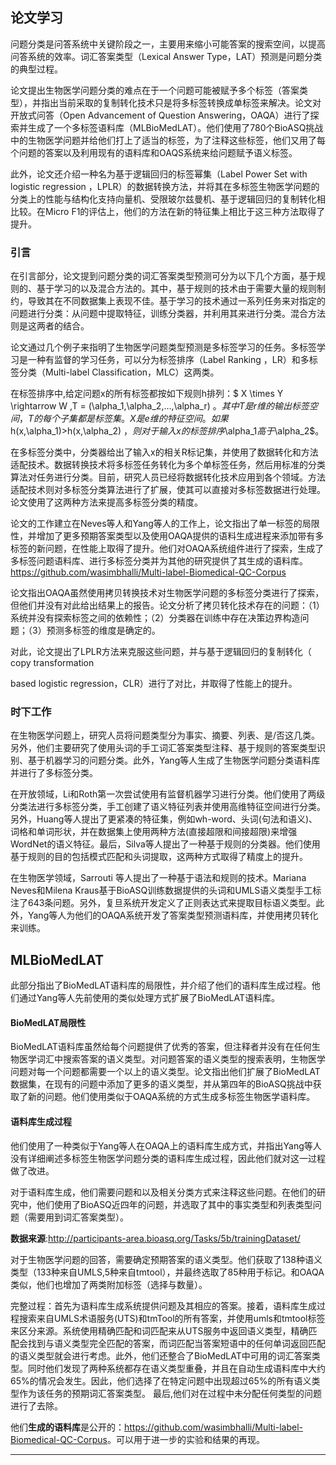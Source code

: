 ## 论文学习

问题分类是问答系统中关键阶段之一，主要用来缩小可能答案的搜索空间，以提高问答系统的效率。词汇答案类型（Lexical Answer Type，LAT）预测是问题分类的典型过程。

论文提出生物医学问题分类的难点在于一个问题可能被赋予多个标签（答案类型），并指出当前采取的复制转化技术只是将多标签转换成单标签来解决。论文对开放式问答（Open Advancement of Question Answering，OAQA）进行了探索并生成了一个多标签语料库（MLBioMedLAT）。他们使用了780个BioASQ挑战中的生物医学问题并给他们打上了适当的标签，为了注释这些标签，他们又用了每个问题的答案以及利用现有的语料库和OAQS系统来给问题赋予语义标签。

此外，论文还介绍一种名为基于逻辑回归的标签幂集（Label Power Set with logistic regression ，LPLR）的数据转换方法，并将其在多标签生物医学问题的分类上的性能与结构化支持向量机、受限玻尔兹曼机、基于逻辑回归的复制转化相比较。在Micro F1的评估上，他们的方法在新的特征集上相比于这三种方法取得了提升。

### 引言

在引言部分，论文提到问题分类的词汇答案类型预测可分为以下几个方面，基于规则的、基于学习的以及混合方法的。其中，基于规则的技术由于需要大量的规则制约，导致其在不同数据集上表现不佳。基于学习的技术通过一系列任务来对指定的问题进行分类：从问题中提取特征，训练分类器，并利用其来进行分类。混合方法则是这两者的结合。

论文通过几个例子来指明了生物医学问题类型预测是多标签学习的任务。多标签学习是一种有监督的学习任务，可以分为标签排序（Label Ranking ，LR）和多标签分类（Multi-label Classification，MLC）这两类。

在标签排序中,给定问题x的所有标签都按如下规则h排列：$ X \times Y \rightarrow W ,T = (\alpha_1,\alpha_2,...,\alpha_r) $。其中T是r维的输出标签空间，T的每个子集都是标签集。X是e维的特征空间。如果$ h(x,\alpha_1)>h(x,\alpha_2) $，则对于输入x的标签排序$\alpha_1$高于$\alpha_2$。

在多标签分类中，分类器给出了输入x的相关R标记集，并使用了数据转化和方法适配技术。数据转换技术将多标签任务转化为多个单标签任务，然后用标准的分类算法对任务进行分类。目前，研究人员已经将数据转化技术应用到各个领域。方法适配技术则对多标签分类算法进行了扩展，使其可以直接对多标签数据进行处理。论文使用了这两种方法来提高多标签分类的精度。

论文的工作建立在Neves等人和Yang等人的工作上，论文指出了单一标签的局限性，并增加了更多预期答案类型以及使用OAQA提供的语料生成进程来添加带有多标签的新问题，在性能上取得了提升。他们对OAQA系统组件进行了探索，生成了多标签问题语料库、进行多标签分类并为其他的研究提供了其生成的语料库。<https://github.com/wasimbhalli/Multi-label-Biomedical-QC-Corpus>

论文指出OAQA虽然使用拷贝转换技术对生物医学问题的多标签分类进行了探索，但他们并没有对此给出结果上的报告。论文分析了拷贝转化技术存在的问题：（1）系统并没有探索标签之间的依赖性；（2）分类器在训练中存在决策边界构造问题；（3）预测多标签的维度是确定的。

对此，论文提出了LPLR方法来克服这些问题，并与基于逻辑回归的复制转化（ copy transformation 

based logistic regression，CLR）进行了对比，并取得了性能上的提升。

### 时下工作

在生物医学问题上，研究人员将问题类型分为事实、摘要、列表、是/否这几类。另外，他们主要研究了使用头词的手工词汇答案类型注释、基于规则的答案类型识别、基于机器学习的问题分类。此外，Yang等人生成了生物医学问题分类语料库并进行了多标签分类。

在开放领域，Li和Roth第一次尝试使用有监督机器学习进行分类。他们使用了两级分类法进行多标签分类，手工创建了语义特征列表并使用高维特征空间进行分类。另外，Huang等人提出了更紧凑的特征集，例如wh-word、头词(句法和语义)、词格和单词形状，并在数据集上使用两种方法(直接超限和间接超限)来增强WordNet的语义特征。最后，Silva等人提出了一种基于规则的分类器。他们使用基于规则的目的包括模式匹配和头词提取，这两种方式取得了精度上的提升。

在生物医学领域，Sarrouti 等人提出了一种基于语法和规则的技术。Mariana Neves和Milena Kraus基于BioASQ训练数据提供的头词和UMLS语义类型手工标注了643条问题。另外，复旦系统开发定义了正则表达式来提取目标语义类型。此外，Yang等人为他们的OAQA系统开发了答案类型预测语料库，并使用拷贝转化来训练。

##  MLBioMedLAT

此部分指出了BioMedLAT语料库的局限性，并介绍了他们的语料库生成过程。他们通过Yang等人先前使用的类似处理方式扩展了BioMedLAT语料库。

#### BioMedLAT局限性

BioMedLAT语料库虽然给每个问题提供了优秀的答案，但注释者并没有在任何生物医学词汇中搜索答案的语义类型。对问题答案的语义类型的搜索表明，生物医学问题对每一个问题都需要一个以上的语义类型。论文指出他们扩展了BioMedLAT数据集，在现有的问题中添加了更多的语义类型，并从第四年的BioASQ挑战中获取了新的问题。他们使用类似于OAQA系统的方式生成多标签生物医学语料库。

#### 语料库生成过程

他们使用了一种类似于Yang等人在OAQA上的语料库生成方式，并指出Yang等人没有详细阐述多标签生物医学问题分类的语料库生成过程，因此他们就对这一过程做了改进。

对于语料库生成，他们需要问题和以及相关分类方式来注释这些问题。在他们的研究中，他们使用了BioASQ近四年的问题，并选取了其中的事实类型和列表类型问题（需要用到词汇答案类型）。

**数据来源**:<http://participants-area.bioasq.org/Tasks/5b/trainingDataset/>

对于生物医学问题的回答，需要确定预期答案的语义类型。他们获取了138种语义类型（133种来自UMLS,5种来自tmtool），并最终选取了85种用于标记。和OAQA类似，他们也增加了两类附加标签（选择与数量）。

完整过程：首先为语料库生成系统提供问题及其相应的答案。接着，语料库生成过程搜索来自UMLS术语服务(UTS)和tmTool的所有答案，并使用umls和tmtool标签来区分来源。系统使用精确匹配和词匹配来从UTS服务中返回语义类型，精确匹配会找到与语义类型完全匹配的答案，而词匹配当答案短语中的任何单词返回匹配的语义类型就会进行考虑。此外，他们还整合了BioMedLAT中可用的词汇答案类型。同时他们发现了两种系统都存在语义类型重叠，并且在自动生成语料库中大约65%的情况会发生。因此，他们选择了在特定问题中出现超过65%的所有语义类型作为该任务的预期词汇答案类型。 最后,他们对在过程中未分配任何类型的问题进行了去除。

他们**生成的语料库**是公开的：<https://github.com/wasimbhalli/Multi-label-Biomedical-QC-Corpus>。可以用于进一步的实验和结果的再现。

***







